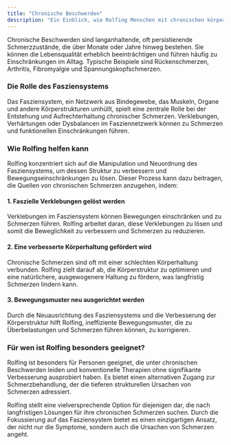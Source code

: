 ```yaml
---
title: "Chronische Beschwerden"
description: "Ein Einblick, wie Rolfing Menschen mit chronischen körperlichen Schmerzen durch die Arbeit am Fasziensystem unterstützen kann."
---
```


Chronische Beschwerden sind langanhaltende, oft persistierende Schmerzzustände, die über Monate oder Jahre hinweg bestehen. Sie können die Lebensqualität erheblich beeinträchtigen und führen häufig zu Einschränkungen im Alltag. Typische Beispiele sind Rückenschmerzen, Arthritis, Fibromyalgie und Spannungskopfschmerzen.

### Die Rolle des Fasziensystems
Das Fasziensystem, ein Netzwerk aus Bindegewebe, das Muskeln, Organe und andere Körperstrukturen umhüllt, spielt eine zentrale Rolle bei der Entstehung und Aufrechterhaltung chronischer Schmerzen. Verklebungen, Verhärtungen oder Dysbalancen im Fasziennetzwerk können zu Schmerzen und funktionellen Einschränkungen führen.

### Wie Rolfing helfen kann
Rolfing konzentriert sich auf die Manipulation und Neuordnung des Fasziensystems, um dessen Struktur zu verbessern und Bewegungseinschränkungen zu lösen. Dieser Prozess kann dazu beitragen, die Quellen von chronischen Schmerzen anzugehen, indem:

#### 1. Faszielle Verklebungen gelöst werden
Verklebungen im Fasziensystem können Bewegungen einschränken und zu Schmerzen führen. Rolfing arbeitet daran, diese Verklebungen zu lösen und somit die Beweglichkeit zu verbessern und Schmerzen zu reduzieren.

#### 2. Eine verbesserte Körperhaltung gefördert wird
Chronische Schmerzen sind oft mit einer schlechten Körperhaltung verbunden. Rolfing zielt darauf ab, die Körperstruktur zu optimieren und eine natürlichere, ausgewogenere Haltung zu fördern, was langfristig Schmerzen lindern kann.

#### 3. Bewegungsmuster neu ausgerichtet werden
Durch die Neuausrichtung des Fasziensystems und die Verbesserung der Körperstruktur hilft Rolfing, ineffiziente Bewegungsmuster, die zu Überbelastungen und Schmerzen führen können, zu korrigieren.

### Für wen ist Rolfing besonders geeignet?
Rolfing ist besonders für Personen geeignet, die unter chronischen Beschwerden leiden und konventionelle Therapien ohne signifikante Verbesserung ausprobiert haben. Es bietet einen alternativen Zugang zur Schmerzbehandlung, der die tieferen strukturellen Ursachen von Schmerzen adressiert.

Rolfing stellt eine vielversprechende Option für diejenigen dar, die nach langfristigen Lösungen für ihre chronischen Schmerzen suchen. Durch die Fokussierung auf das Fasziensystem bietet es einen einzigartigen Ansatz, der nicht nur die Symptome, sondern auch die Ursachen von Schmerzen angeht.
